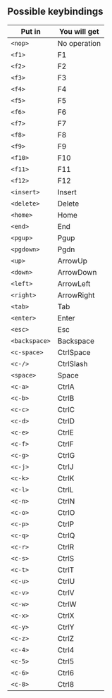 ## Possible keybindings
| Put in        | You will get   |
|---------------|----------------|
| `<nop>`       | No operation   |
| `<f1>`        | F1             |
| `<f2>`        | F2             |
| `<f3>`        | F3             |
| `<f4>`        | F4             |
| `<f5>`        | F5             |
| `<f6>`        | F6             |
| `<f7>`        | F7             |
| `<f8>`        | F8             |
| `<f9>`        | F9             |
| `<f10>`       | F10            |
| `<f11>`       | F11            |
| `<f12>`       | F12            |
| `<insert>`    | Insert         |
| `<delete>`    | Delete         |
| `<home>`      | Home           |
| `<end>`       | End            |
| `<pgup>`      | Pgup           |
| `<pgdown>`    | Pgdn           |
| `<up>`        | ArrowUp        |
| `<down>`      | ArrowDown      |
| `<left>`      | ArrowLeft      |
| `<right>`     | ArrowRight     |
| `<tab>`       | Tab            |
| `<enter>`     | Enter          |
| `<esc>`       | Esc            |
| `<backspace>` | Backspace      |
| `<c-space>`   | CtrlSpace      |
| `<c-/>`       | CtrlSlash      |
| `<space>`     | Space          |
| `<c-a>`       | CtrlA          |
| `<c-b>`       | CtrlB          |
| `<c-c>`       | CtrlC          |
| `<c-d>`       | CtrlD          |
| `<c-e>`       | CtrlE          |
| `<c-f>`       | CtrlF          |
| `<c-g>`       | CtrlG          |
| `<c-j>`       | CtrlJ          |
| `<c-k>`       | CtrlK          |
| `<c-l>`       | CtrlL          |
| `<c-n>`       | CtrlN          |
| `<c-o>`       | CtrlO          |
| `<c-p>`       | CtrlP          |
| `<c-q>`       | CtrlQ          |
| `<c-r>`       | CtrlR          |
| `<c-s>`       | CtrlS          |
| `<c-t>`       | CtrlT          |
| `<c-u>`       | CtrlU          |
| `<c-v>`       | CtrlV          |
| `<c-w>`       | CtrlW          |
| `<c-x>`       | CtrlX          |
| `<c-y>`       | CtrlY          |
| `<c-z>`       | CtrlZ          |
| `<c-4>`       | Ctrl4          |
| `<c-5>`       | Ctrl5          |
| `<c-6>`       | Ctrl6          |
| `<c-8>`       | Ctrl8          |
